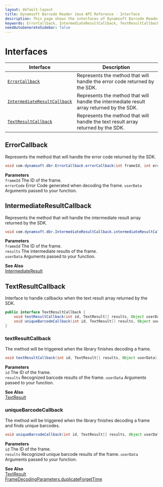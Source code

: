 ```yaml
---
layout: default-layout
title: Dynamsoft Barcode Reader Java API Reference - Interface
description: This page shows the interfaces of Dynamsoft Barcode Reader for Java SDK API Reference.
keywords: ErrorCallback, IntermediateResultCallback, TextResultCallback, interface, api reference, java
needAutoGenerateSidebar: false
---
```



# Interfaces

  | Interface | Description |
  |----------|-------------|
  | [`ErrorCallback`](#errorcallback) | Represents the method that will handle the error code returned by the SDK. |
  | [`IntermediateResultCallback`](#intermediateresultcallback) | Represents the method that will handle the intermediate result array returned by the SDK. |
  | [`TextResultCallback`](#textresultcallback) | Represents the method that will handle the text result array returned by the SDK. |

## ErrorCallback

Represents the method that will handle the error code returned by the SDK.

```java
void com.dynamsoft.dbr.ErrorCallback.errorCallback(int frameId, int errorCode, Object userData)	
```   
   
**Parameters**  
`frameId` 	The ID of the frame.    
`errorCode` Error Code generated when decoding the frame.
`userData` Arguments passed to your function.







## IntermediateResultCallback
Represents the method that will handle the intermediate result array returned by the SDK.

```java
void com.dynamsoft.dbr.IntermediateResultCallback.intermediateResultCallback(int frameId, IntermediateResult[] results, Object userData)	
```   
   
**Parameters**  
`frameId` 	The ID of the frame.  
`results` The intermediate results of the frame.   
`userData` Arguments passed to your function.   

**See Also**  
[IntermediateResult](class/IntermediateResult.md)







## TextResultCallback

Interface to handle callbacks when the text result array returned by the SDK.

```java
public interface TextResultCallback {
    void textResultCallback(int id, TextResult[] results, Object userData);
    void uniqueBarcodeCallback(int id, TextResult[] results, Object userData);
}
```

### textResultCallback

The method will be triggered when the library finishes decoding a frame.

```java
void textResultCallback(int id, TextResult[] results, Object userData);
```

**Parameters**  
`id` The ID of the frame.  
`results` Recognized barcode results of the frame.
`userData` Arguments passed to your function.

**See Also**  
[TextResult](class/TextResult.md)

### uniqueBarcodeCallback

The method will be triggered when the library finishes decoding a frame and finds unique barcodes.

```java
void uniqueBarcodeCallback(int id, TextResult[] results, Object userData);
```

**Parameters**  
`id` The ID of the frame.  
`results` Recognized unique barcode results of the frame.
`userData` Arguments passed to your function.

**See Also**  
[TextResult](class/TextResult.md)  
[FrameDecodingParameters.duplicateForgetTime](class/FrameDecodingParameters.md#duplicateforgettime)
